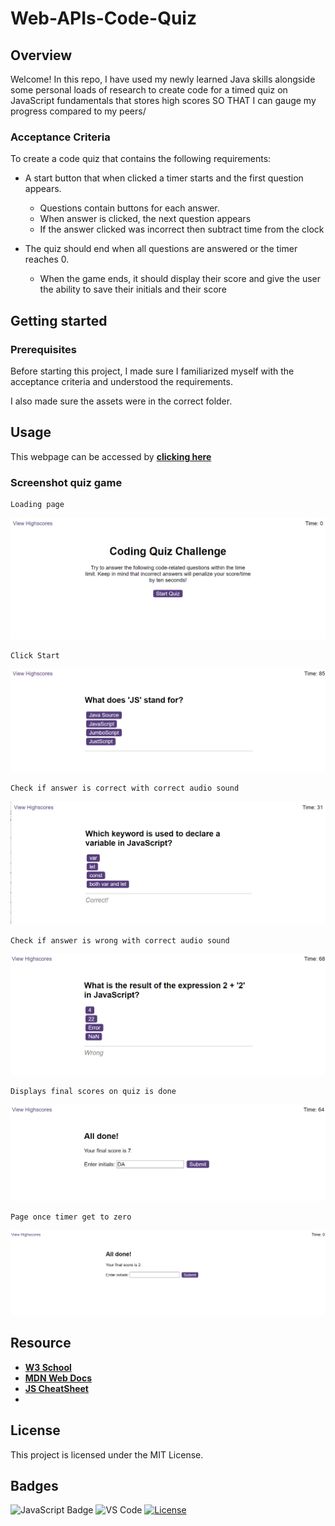 # Web-APIs-Code-Quiz

## Overview

Welcome!
In this repo, I have used my newly learned Java skills alongside some personal loads of research to create code for a timed quiz on JavaScript fundamentals that stores high scores
SO THAT I can gauge my progress compared to my peers/

### Acceptance Criteria

To create a code quiz that contains the following requirements:

- A start button that when clicked a timer starts and the first question appears.

  - Questions contain buttons for each answer.
  - When answer is clicked, the next question appears
  - If the answer clicked was incorrect then subtract time from the clock

- The quiz should end when all questions are answered or the timer reaches 0.

  - When the game ends, it should display their score and give the user the ability to save their initials and their score

## Getting started

### Prerequisites

Before starting this project, I made sure I familiarized myself with the acceptance criteria and understood the requirements.

I also made sure the assets were in the correct folder.

## Usage

This webpage can be accessed by [**clicking here**](https://dalabi91.github.io/Web-APIs-Code-Quiz/index.html)

### Screenshot quiz game

    Loading page

![](./assets/images/loading%20page.png)

    Click Start

![](./assets/images/clickStart.png)

    Check if answer is correct with correct audio sound

![](./assets/images/ansCheck.1.png)

    Check if answer is wrong with correct audio sound

![](./assets/images/ansCheck.2.png)

    Displays final scores on quiz is done

![](./assets/images/Alldone.png)

    Page once timer get to zero

![](./assets/images/zeroTime.png)

## Resource

- [**W3 School**](https://www.w3schools.com/)
- [**MDN Web Docs**](https://developer.mozilla.org/)
- [**JS CheatSheet**](https://htmlcheatsheet.com/js/#)
-

## License

This project is licensed under the MIT License.

## Badges

![JavaScript Badge](https://img.shields.io/badge/JavaScript-F7DF1E?logo=javascript&logoColor=000&style=flat)
![VS Code](https://img.shields.io/badge/Made%20with-VSCode-1f425f.svg)
[![License](https://img.shields.io/badge/License-MIT-blue.svg)](https://opensource.org/licenses/MIT)
